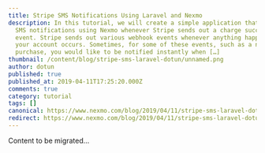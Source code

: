 ```yaml
---
title: Stripe SMS Notifications Using Laravel and Nexmo
description: In this tutorial, we will create a simple application that sends
  SMS notifications using Nexmo whenever Stripe sends out a charge succeeded
  event. Stripe sends out various webhook events whenever anything happens with
  your account occurs. Sometimes, for some of these events, such as a new
  purchase, you would like to be notified instantly when […]
thumbnail: /content/blog/stripe-sms-laravel-dotun/unnamed.png
author: dotun
published: true
published_at: 2019-04-11T17:25:20.000Z
comments: true
category: tutorial
tags: []
canonical: https://www.nexmo.com/blog/2019/04/11/stripe-sms-laravel-dotun
redirect: https://www.nexmo.com/blog/2019/04/11/stripe-sms-laravel-dotun
---
```


Content to be migrated...
